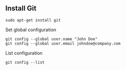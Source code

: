 ## Install Git

	sudo apt-get install git

Set global configuration

	git config --global user.name "John Doe"
	git config --global user.email johndoe@company.com

List configuration
	
	git config --list
